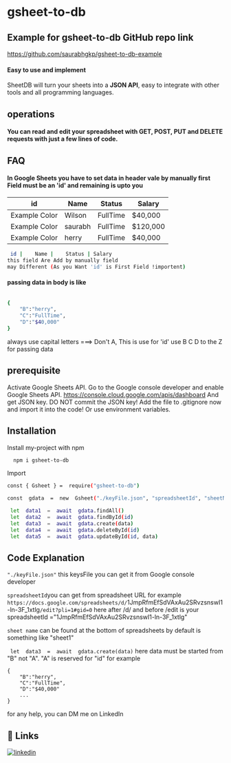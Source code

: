 
# gsheet-to-db
 ## Example for gsheet-to-db GitHub repo link
 https://github.com/saurabhgkp/gsheet-to-db-example

  ####  Easy to use and implement
SheetDB will turn your sheets into a  **JSON API**, easy to integrate with other tools and all programming languages.
## operations
####  You can read and edit your spreadsheet with GET, POST, PUT and DELETE requests with just a few lines of code.

## FAQ

#### In Google Sheets you have to set data in header vale by manually first Field must be an 'id' and remaining is upto you

| id            | Name    | Status   | Salary   |
| ------------- | ------- | -------- | -------- |
| Example Color | Wilson  | FullTime | $40,000  |
| Example Color | saurabh | FullTime | $120,000 |
| Example Color | herry   | FullTime | $40,000  |

```bash
 id |	 Name |    Status |	Salary
this field Are Add by manually field
may Different (As you Want 'id' is First Field !importent)

```

#### passing data in body is like

```bash

{
    "B":"herry",
    "C":"FullTime",
    "D":"$40,000"
}


```

always use capital letters ===>
Don't A, This is use for 'id' use B C D to the Z for passing data
## prerequisite

Activate Google Sheets API. Go to the Google console developer and enable Google Sheets API.
https://console.cloud.google.com/apis/dashboard And get JSON key.
DO NOT commit the JSON key! Add the file to .gitignore now and import it into
the code! Or use environment variables.

## Installation

Install my-project with npm

```bash
  npm i gsheet-to-db

```

Import

```bash
const { Gsheet } =  require("gsheet-to-db")
```


```bash
const  gdata  =  new  Gsheet("./keyFile.json", "spreadsheetId", "sheetName")

 let  data1  =  await  gdata.findAll()
 let  data2  =  await  gdata.findById(id)
 let  data3  =  await  gdata.create(data)
 let  data4  =  await  gdata.deleteById(id)
 let  data5  =  await  gdata.updateById(id, data)
```
##  Code  Explanation
`"./keyFile.json"` 
 this keysFile you can get it from Google console developer
 
`spreadsheetId`you can get from spreadsheet URL for example 
`https://docs.google.com/spreadsheets/d/`1JmpRfmEfSdVAxAu2SRvzsnswI1-ln-3F_1xtlg`/edit?pli=1#gid=0`
here after /d/ and before /edit is your
 spreadsheetId ="1JmpRfmEfSdVAxAu2SRvzsnswI1-ln-3F_1xtlg"
 
 `sheet name` can be found at the bottom of spreadsheets by default is something like "sheet1"
 
` let  data3  =  await  gdata.create(data)`
here data must be started from "B" not  "A". "A" is reserved for "id" 
for example
```
{
    "B":"herry",
    "C":"FullTime",
    "D":"$40,000"
    ...
}
```
for any help, you can DM me on LinkedIn
## 🔗 Links

[![linkedin](https://img.shields.io/badge/linkedin-0A66C2?style=for-the-badge&logo=linkedin&logoColor=white)](https://www.linkedin.com/in/saurabh-singh-841590192)